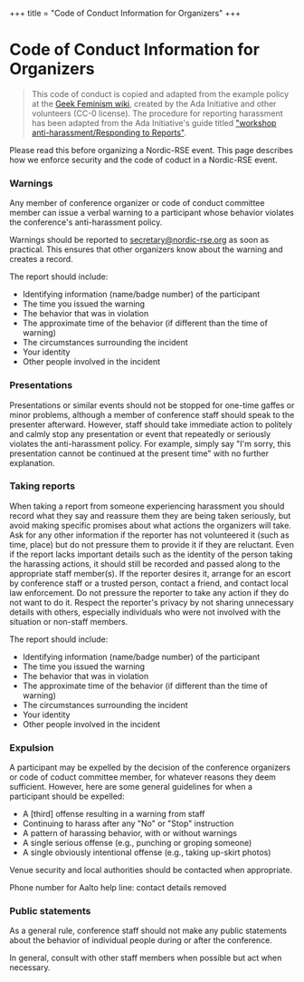 +++
title = "Code of Conduct Information for Organizers"
+++


# Code of Conduct Information for Organizers

> This code of conduct is copied and adapted from the example policy at the
> [Geek Feminism wiki](https://geekfeminism.fandom.com/wiki/Conference_anti-harassment/Policy),
> created by the Ada Initiative and other volunteers (CC-0 license).
> The procedure for reporting harassment has been adapted from the Ada Initiative's guide titled
> ["workshop anti-harassment/Responding to Reports"](http://geekfeminism.fandom.com/wiki/Conference_anti-harassment/Responding_to_reports).


Please read this before organizing a Nordic-RSE event. This page describes how we
enforce security and the code of coduct in a Nordic-RSE event.


### Warnings

Any member of conference organizer or code of conduct committee member can issue
a verbal warning to a participant whose behavior violates the conference's
anti-harassment policy.

Warnings should be reported to secretary@nordic-rse.org as soon as practical.
This ensures that other organizers know about the warning and creates a record.

The report should include:
 * Identifying information (name/badge number) of the participant
 * The time you issued the warning
 * The behavior that was in violation
 * The approximate time of the behavior (if different than the time of warning)
 * The circumstances surrounding the incident
 * Your identity
 * Other people involved in the incident


### Presentations

Presentations or similar events should not be stopped for one-time gaffes or minor problems,
although a member of conference staff should speak to the presenter afterward. However, staff
should take immediate action to politely and calmly stop any presentation or event that
repeatedly or seriously violates the anti-harassment policy. For example, simply say "I'm
sorry, this presentation cannot be continued at the present time" with no further explanation.


### Taking reports

When taking a report from someone experiencing harassment you should record what they say and
reassure them they are being taken seriously, but avoid making specific promises about what
actions the organizers will take. Ask for any other information if the reporter has not
volunteered it (such as time, place) but do not pressure them to provide it if they are
reluctant. Even if the report lacks important details such as the identity of the person
taking the harassing actions, it should still be recorded and passed along to the appropriate
staff member(s). If the reporter desires it, arrange for an escort by conference staff or a
trusted person, contact a friend, and contact local law enforcement. Do not pressure the
reporter to take any action if they do not want to do it. Respect the reporter's privacy by
not sharing unnecessary details with others, especially individuals who were not involved with
the situation or non-staff members.

The report should include:
 * Identifying information (name/badge number) of the participant
 * The time you issued the warning
 * The behavior that was in violation
 * The approximate time of the behavior (if different than the time of warning)
 * The circumstances surrounding the incident
 * Your identity
 * Other people involved in the incident


### Expulsion

A participant may be expelled by the decision of the conference organizers or code of coduct
committee member, for whatever reasons they deem sufficient. However, here are some general
guidelines for when a participant should be expelled:

 * A [third] offense resulting in a warning from staff
 * Continuing to harass after any "No" or "Stop" instruction
 * A pattern of harassing behavior, with or without warnings
 * A single serious offense (e.g., punching or groping someone)
 * A single obviously intentional offense (e.g., taking up-skirt photos)

Venue security and local authorities should be contacted when appropriate.


Phone number for Aalto help line: contact details removed


### Public statements

As a general rule, conference staff should not make any public statements about the behavior
of individual people during or after the conference.

In general, consult with other staff members when possible but act when necessary.

